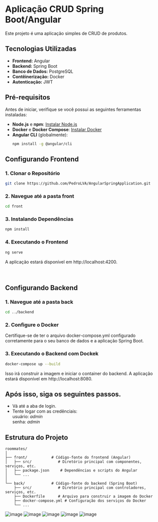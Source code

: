 # Aplicação CRUD Spring Boot/Angular

 Este projeto é uma aplicação simples de CRUD de produtos.

## Tecnologias Utilizadas

- **Frontend:** Angular
- **Backend:** Spring Boot
- **Banco de Dados:** PostgreSQL
- **Contêinerização:** Docker
- **Autenticação:** JWT

## Pré-requisitos

Antes de iniciar, verifique se você possui as seguintes ferramentas instaladas:

- **Node.js** e **npm**: [Instalar Node.js](https://nodejs.org/)
- **Docker** e **Docker Compose**: [Instalar Docker](https://docs.docker.com/get-docker/)
- **Angular CLI** (globalmente):  
  ```bash
  npm install -g @angular/cli
  ```

## Configurando Frontend

### 1. Clonar o Repositório

```bash
git clone https://github.com/PedroLVA/AngularSpringApplication.git
```
### 2. Navegue até a pasta front

```bash
cd front
```
### 3. Instalando Dependências

```bash
npm install
```

### 4. Executando o Frontend

```bash
ng serve
```
A aplicação estará disponível em http://localhost:4200.
<br><br><br>
## Configurando Backend

### 1. Navegue até a pasta back

```bash
cd ../backend
```

### 2. Configure o Docker
Certifique-se de ter o arquivo docker-compose.yml configurado corretamente para o seu banco de dados e a aplicação Spring Boot.

### 3. Executando o Backend com Dockek

```bash
docker-compose up --build
```
Isso irá construir a imagem e iniciar o container do backend. A aplicação estará disponível em http://localhost:8080.
<br>

## Após isso, siga os seguintes passos.

- Vá até a aba de login.
- Tente logar com as credênciais:
  <br>usuário: *admin*
  <br>senha: *admin*


## Estrutura do Projeto

```plaintext
roommates/
│
├── front/           # Código-fonte do frontend (Angular)
│   ├── src/            # Diretório principal com componentes, serviços, etc.
│   ├── package.json     # Dependências e scripts do Angular
│   └── ...
│
└── back/            # Código-fonte do backend (Spring Boot)
    ├── src/            # Diretório principal com controladores, serviços, etc.
    ├── Dockerfile      # Arquivo para construir a imagem do Docker
    ├── docker-compose.yml # Configuração dos serviços do Docker
    └── ...
```

![image](https://github.com/user-attachments/assets/4c50fe8b-4a35-4164-9b43-374962e15140)
![image](https://github.com/user-attachments/assets/570bc82c-9233-486b-bca1-0fb977deb3cc)
![image](https://github.com/user-attachments/assets/3e390930-95e5-4c92-97f0-d73edc9268d5)
![image](https://github.com/user-attachments/assets/ee99382d-a889-47d9-9b55-1c3fbe4968a6)
![image](https://github.com/user-attachments/assets/696c40ea-7371-4a2a-9be7-548802ab85b5)





